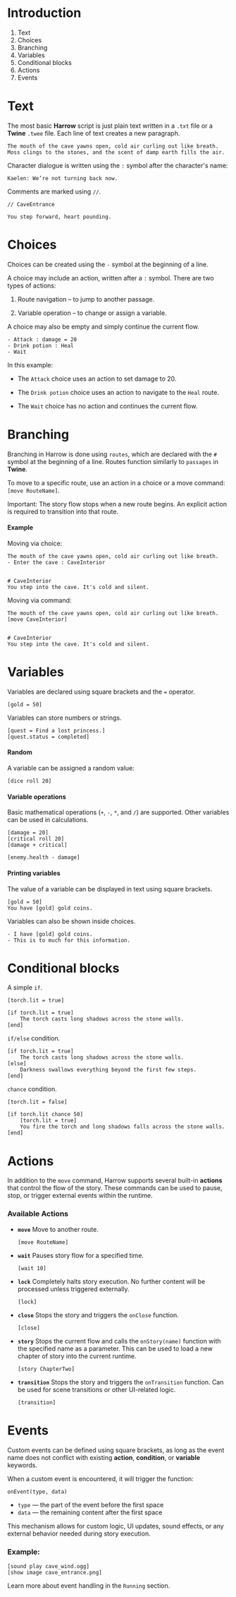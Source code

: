 # Introduction

1) Text
2) Choices
3) Branching
4) Variables
5) Conditional blocks
6) Actions
7) Events



# Text

The most basic **Harrow** script is just plain text written in a `.txt` file or a **Twine** `.twee` file. Each line of text creates a new paragraph.

```
The mouth of the cave yawns open, cold air curling out like breath. 
Moss clings to the stones, and the scent of damp earth fills the air.
```

Character dialogue is written using the `:` symbol after the character's name:

```
Kaelen: We’re not turning back now.
```

Comments are marked using `//`.

```
// CaveEntrance

You step forward, heart pounding.
```



# Choices

Choices can be created using the `-` symbol at the beginning of a line.

A choice may include an action, written after a `:` symbol.
There are two types of actions:

1. Route navigation – to jump to another passage.

2. Variable operation – to change or assign a variable.

A choice may also be empty and simply continue the current flow.

```
- Attack : damage = 20
- Drink potion : Heal
- Wait
```

In this example:

- The `Attack` choice uses an action to set damage to 20.

- The `Drink potion` choice uses an action to navigate to the `Heal` route.

- The `Wait` choice has no action and continues the current flow.



# Branching

Branching in Harrow is done using `routes`, which are declared with the `#` symbol at the beginning of a line.
Routes function similarly to `passages` in **Twine**.

To move to a specific route, use an action in a choice or a move command:
`[move RouteName]`.

Important: The story flow stops when a new route begins.
An explicit action is required to transition into that route.

#### Example

Moving via choice:

```
The mouth of the cave yawns open, cold air curling out like breath.
- Enter the cave : CaveInterior


# CaveInterior
You step into the cave. It's cold and silent.
```

Moving via command:

```
The mouth of the cave yawns open, cold air curling out like breath.
[move CaveInterior]


# CaveInterior
You step into the cave. It's cold and silent.
```



# Variables

Variables are declared using square brackets and the `=` operator.

```
[gold = 50]
```

Variables can store numbers or strings.

```
[quest = Find a lost princess.]
[quest.status = completed]
```


#### Random

A variable can be assigned a random value:

```
[dice roll 20]
```


#### Variable operations

Basic mathematical operations (`+`, `-`, `*`, and `/`) are supported. Other variables can be used in calculations.

```
[damage = 20]
[critical roll 20]
[damage + critical]

[enemy.health - damage]
```


#### Printing variables

The value of a variable can be displayed in text using square brackets.

```
[gold = 50]
You have [gold] gold coins.
```

Variables can also be shown inside choices.

```
- I have [gold] gold coins.
- This is to much for this information.
```



# Conditional blocks

A simple `if`.

```
[torch.lit = true]

[if torch.lit = true]
    The torch casts long shadows across the stone walls.
[end]
```

`if/else` condition.

```
[if torch.lit = true]
    The torch casts long shadows across the stone walls.
[else]
    Darkness swallows everything beyond the first few steps.
[end]
```

`chance` condition.

```
[torch.lit = false]

[if torch.lit chance 50]
    [torch.lit = true]
    You fire the torch and long shadows falls across the stone walls.
[end]
```


# Actions

In addition to the `move` command, Harrow supports several built-in **actions** that control the flow of the story. These commands can be used to pause, stop, or trigger external events within the runtime.

### Available Actions

* **`move`**
  Move to another route.

  ```
  [move RouteName]
  ```

* **`wait`**
  Pauses story flow for a specified time.

  ```
  [wait 10]
  ```

* **`lock`**
  Completely halts story execution. No further content will be processed unless triggered externally.

  ```
  [lock]
  ```

* **`close`**
  Stops the story and triggers the `onClose` function.

  ```
  [close]
  ```

* **`story`**
  Stops the current flow and calls the `onStory(name)` function with the specified name as a parameter.
  This can be used to load a new chapter of story into the current runtime.

  ```
  [story ChapterTwo]
  ```

* **`transition`**
  Stops the story and triggers the `onTransition` function.
  Can be used for scene transitions or other UI-related logic.

  ```
  [transition]
  ```



# Events

Custom events can be defined using square brackets, as long as the event name does not conflict with existing **action**, **condition**, or **variable** keywords.

When a custom event is encountered, it will trigger the function:

```
onEvent(type, data)
```

* `type` — the part of the event before the first space
* `data` — the remaining content after the first space

This mechanism allows for custom logic, UI updates, sound effects, or any external behavior needed during story execution.

### Example:

```
[sound play cave_wind.ogg]
[show image cave_entrance.png]
```

Learn more about event handling in the `Running` section.
